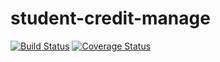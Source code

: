 
student-credit-manage
=====================


[![Build Status](https://travis-ci.org/aikin/student-credit-manage.png?branch=master)](https://travis-ci.org/aikin/student-credit-manage)
[![Coverage Status](https://coveralls.io/repos/aikin/student-credit-manage/badge.svg?branch=master)](https://coveralls.io/r/aikin/student-credit-manage?branch=master)